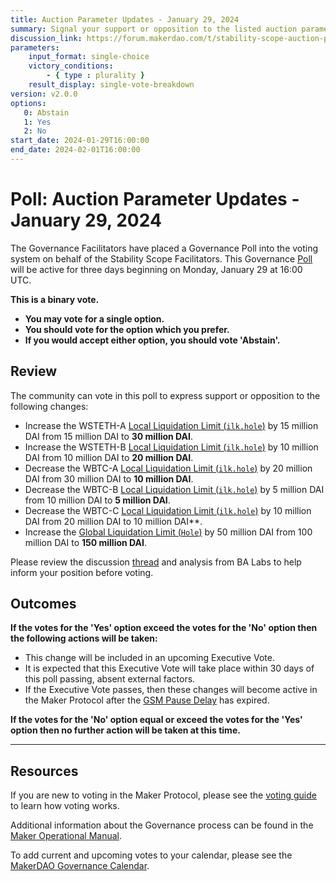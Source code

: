 ```yaml
---
title: Auction Parameter Updates - January 29, 2024
summary: Signal your support or opposition to the listed auction parameter updates.
discussion_link: https://forum.makerdao.com/t/stability-scope-auction-parameters-changes-1-liquidation-throughput-limit/23508
parameters:
    input_format: single-choice
    victory_conditions:
        - { type : plurality }
    result_display: single-vote-breakdown
version: v2.0.0
options:
   0: Abstain
   1: Yes
   2: No
start_date: 2024-01-29T16:00:00
end_date: 2024-02-01T16:00:00
---
```

# Poll: Auction Parameter Updates - January 29, 2024

The Governance Facilitators have placed a Governance Poll into the voting system on behalf of the Stability Scope Facilitators. This Governance [Poll](https://manual.makerdao.com/governance/governance-cycle/weekly-governance-cycle#weekly-governance-cycle-definitions-mip16c1) will be active for three days beginning on Monday, January 29 at 16:00 UTC.

**This is a binary vote.**
- **You may vote for a single option.**
- **You should vote for the option which you prefer.**
- **If you would accept either option, you should vote 'Abstain'.**

## Review

The community can vote in this poll to express support or opposition to the following changes:
* Increase the WSTETH-A [Local Liquidation Limit (`ilk.hole`)](https://mips.makerdao.com/mips/details/MIP104#14-3-1-5-8-local-liquidation-limit-hole-) by 15 million DAI from 15 million DAI to **30 million DAI**.
* Increase the WSTETH-B [Local Liquidation Limit (`ilk.hole`)](https://mips.makerdao.com/mips/details/MIP104#14-3-1-5-8-local-liquidation-limit-hole-) by 10 million DAI from 10 million DAI to **20 million DAI**.
* Decrease the WBTC-A [Local Liquidation Limit (`ilk.hole`)](https://mips.makerdao.com/mips/details/MIP104#14-3-1-5-8-local-liquidation-limit-hole-) by 20 million DAI from 30 million DAI to **10 million DAI**.
* Decrease the WBTC-B [Local Liquidation Limit (`ilk.hole`)](https://mips.makerdao.com/mips/details/MIP104#14-3-1-5-8-local-liquidation-limit-hole-) by 5 million DAI from 10 million DAI to **5 million DAI**.
* Decrease the WBTC-C [Local Liquidation Limit (`ilk.hole`)](https://mips.makerdao.com/mips/details/MIP104#14-3-1-5-8-local-liquidation-limit-hole-) by 10 million DAI from 20 million DAI to 10 million DAI**.
* Increase the [Global Liquidation Limit (`Hole`)](https://manual.makerdao.com/parameter-index/core/param-global-liquidation-limit) by 50 million DAI from 100 million DAI to **150 million DAI**.

Please review the discussion [thread](https://forum.makerdao.com/t/stability-scope-auction-parameters-changes-1-liquidation-throughput-limit/23508) and analysis from BA Labs to help inform your position before voting.

## Outcomes

**If the votes for the 'Yes' option exceed the votes for the 'No' option then the following actions will be taken:**
* This change will be included in an upcoming Executive Vote.
* It is expected that this Executive Vote will take place within 30 days of this poll passing, absent external factors.
* If the Executive Vote passes, then these changes will become active in the Maker Protocol after the [GSM Pause Delay](https://manual.makerdao.com/parameter-index/core/param-gsm-pause-delay) has expired.

**If the votes for the 'No' option equal or exceed the votes for the 'Yes' option then no further action will be taken at this time.**

---

## Resources

If you are new to voting in the Maker Protocol, please see the [voting guide](https://manual.makerdao.com/governance/voting-in-makerdao/on-chain-governance) to learn how voting works.

Additional information about the Governance process can be found in the [Maker Operational Manual](https://manual.makerdao.com).

To add current and upcoming votes to your calendar, please see the [MakerDAO Governance Calendar](https://manual.makerdao.com/makerdao/calendars/governance-calendar).
